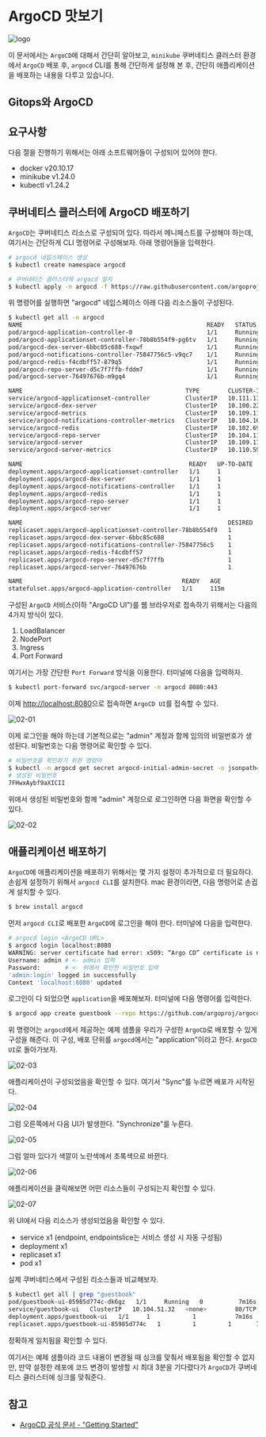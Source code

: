# ArgoCD 맛보기

![logo](./images/logo.png)

이 문서에서는 `ArgoCD`에 대해서 간단히 알아보고, `minikube` 쿠버네티스 클러스터 환경에서 `ArgoCD` 배포 후, `argocd` CLI를 통해 간단하게 설정해 본 후, 간단히 애플리케이션을 배포하는 내용을 다루고 있습니다.

## Gitops와 ArgoCD

## 요구사항

다음 절을 진행하기 위해서는 아래 소프트웨어들이 구성되어 있어야 한다.

* docker v20.10.17
* minikube v1.24.0
* kubectl v1.24.2

## 쿠버네티스 클러스터에 ArgoCD 배포하기

`ArgoCD`는 쿠버네티스 리소스로 구성되어 있다. 따라서 메니페스트를 구성해야 하는데, 여기서는 간단하게 CLI 명령어로 구성해보자. 아래 명령어들을 입력한다.

```bash
# argocd 네임스페이스 생성
$ kubectl create namespace argocd

# 쿠버네티스 클러스터에 argocd 설치
$ kubectl apply -n argocd -f https://raw.githubusercontent.com/argoproj/argo-cd/stable/manifests/install.yaml
```

위 명령어를 실행하면 "argocd" 네임스페이스 아래 다음 리소스들이 구성된다.

```bash
$ kubectl get all -n argocd
NAME                                                    READY   STATUS    RESTARTS   AGE
pod/argocd-application-controller-0                     1/1     Running   0          115m
pod/argocd-applicationset-controller-78b8b554f9-pg6tv   1/1     Running   0          115m
pod/argocd-dex-server-6bbc85c688-fxqwf                  1/1     Running   0          115m
pod/argocd-notifications-controller-75847756c5-v9qc7    1/1     Running   0          115m
pod/argocd-redis-f4cdbff57-879q5                        1/1     Running   0          115m
pod/argocd-repo-server-d5c7f7ffb-fddm7                  1/1     Running   0          115m
pod/argocd-server-76497676b-m9gq4                       1/1     Running   0          115m

NAME                                              TYPE        CLUSTER-IP       EXTERNAL-IP   PORT(S)                      AGE
service/argocd-applicationset-controller          ClusterIP   10.111.172.181   <none>        7000/TCP,8080/TCP            115m
service/argocd-dex-server                         ClusterIP   10.100.226.17    <none>        5556/TCP,5557/TCP,5558/TCP   115m
service/argocd-metrics                            ClusterIP   10.109.114.206   <none>        8082/TCP                     115m
service/argocd-notifications-controller-metrics   ClusterIP   10.104.167.93    <none>        9001/TCP                     115m
service/argocd-redis                              ClusterIP   10.102.69.51     <none>        6379/TCP                     115m
service/argocd-repo-server                        ClusterIP   10.104.11.4      <none>        8081/TCP,8084/TCP            115m
service/argocd-server                             ClusterIP   10.109.178.58    <none>        80/TCP,443/TCP               115m
service/argocd-server-metrics                     ClusterIP   10.110.59.129    <none>        8083/TCP                     115m

NAME                                               READY   UP-TO-DATE   AVAILABLE   AGE
deployment.apps/argocd-applicationset-controller   1/1     1            1           115m
deployment.apps/argocd-dex-server                  1/1     1            1           115m
deployment.apps/argocd-notifications-controller    1/1     1            1           115m
deployment.apps/argocd-redis                       1/1     1            1           115m
deployment.apps/argocd-repo-server                 1/1     1            1           115m
deployment.apps/argocd-server                      1/1     1            1           115m

NAME                                                          DESIRED   CURRENT   READY   AGE
replicaset.apps/argocd-applicationset-controller-78b8b554f9   1         1         1       115m
replicaset.apps/argocd-dex-server-6bbc85c688                  1         1         1       115m
replicaset.apps/argocd-notifications-controller-75847756c5    1         1         1       115m
replicaset.apps/argocd-redis-f4cdbff57                        1         1         1       115m
replicaset.apps/argocd-repo-server-d5c7f7ffb                  1         1         1       115m
replicaset.apps/argocd-server-76497676b                       1         1         1       115m

NAME                                             READY   AGE
statefulset.apps/argocd-application-controller   1/1     115m
```

구성된 `ArgoCD` 서비스(이하 "ArgoCD UI")를 웹 브라우저로 접속하기 위해서는 다음의 4가지 방식이 있다.

1. LoadBalancer
2. NodePort
3. Ingress
4. Port Forward

여기서는 가장 간단한 `Port Forward` 방식을 이용한다. 터미널에 다음을 입력하자.

```bash
$ kubectl port-forward svc/argocd-server -n argocd 8080:443
```

이제 [http://localhost:8080](http://localhost:8080)으로 접속하면 `ArgoCD UI`를 접속할 수 있다.

![02-01](./images/02-01.png)

이제 로그인을 해야 하는데 기본적으로는 "admin" 계정과 함께 임의의 비밀번호가 생성된다. 비밀번호는 다음 명령어로 확인할 수 있다.

```bash
# 비밀번호를 확인화기 위한 명령어
$ kubectl -n argocd get secret argocd-initial-admin-secret -o jsonpath="{.data.password}" | base64 -d; echo
# 생성된 비밀번호
7FHwxAybf9aXICII
```

위에서 생성된 비밀번호와 함께 "admin" 계정으로 로그인하면 다음 화면을 확인할 수 있다.

![02-02](./images/02-02.png)

## 애플리케이션 배포하기

`ArgoCD`에 애플리케이션을 배포하기 위해서는 몇 가지 설정이 추가적으로 더 필요하다. 손쉽게 설정하기 위해서 `argocd CLI`를 설치한다. mac 환경이라면, 다음 명령어로 손귑게 설치할 수 있다.

```bash
$ brew install argocd
```

먼저 `argocd CLI`로 배포한 `ArgoCD`에 로그인을 해야 한다. 터미널에 다음을 입력한다.

```bash
# argocd login <ArgoCD URL>
$ argocd login localhost:8080
WARNING: server certificate had error: x509: “Argo CD” certificate is not trusted. Proceed insecurely (y/n)? y  # <- y 입력
Username: admin # <- admin 입력
Password:       # <- 위에서 확인한 비밀번호 입력
'admin:login' logged in successfully
Context 'localhost:8080' updated
```

로그인이 다 되었으면 `application`을 배포해보자. 터미널에 다음 명령어를 입력한다.

```bash
$ argocd app create guestbook --repo https://github.com/argoproj/argocd-example-apps.git --path guestbook --dest-server https://kubernetes.default.svc --dest-namespace default
```

위 명령어는 `argocd`에서 제공하는 예제 샘플을 우리가 구성한 `ArgoCD`로 배포할 수 있게 구성을 해준다. 이 구성, 배포 단위를 `argocd`에서는 "application"이라고 한다. `ArgoCD UI`로 돌아가보자.

![02-03](./images/02-03.png)

애플리케이션이 구성되었음을 확인할 수 있다. 여기서 "Sync"를 누르면 배포가 시작된다.

![02-04](./images/02-04.png)

그럼 오른쪽에서 다음 UI가 발생한다. "Synchronize"를 누른다.

![02-05](./images/02-05.png)

그럼 얼마 있다가 색깔이 노란색에서 초록색으로 바뀐다.

![02-06](./images/02-06.png)

애플리케이션을 클릭해보면 어떤 리소스들이 구성되는지 확인할 수 있다.

![02-07](./images/02-07.png)

위 UI에서 다음 리소스가 생성되었음을 확인할 수 있다.

* service x1 (endpoint, endpointslice는 서비스 생성 시 자동 구성됨)
* deployment x1
* replicaset x1
* pod x1

실제 쿠버네티스에서 구성된 리소스들과 비교해보자.

```bash
$ kubectl get all | grep "guestbook"
pod/guestbook-ui-85985d774c-dk6gz   1/1     Running   0          7m16s
service/guestbook-ui   ClusterIP   10.104.51.32   <none>        80/TCP    7m16s
deployment.apps/guestbook-ui   1/1     1            1           7m16s
replicaset.apps/guestbook-ui-85985d774c   1         1         1       7m16s
```

정확하게 일치됨을 확인할 수 있다.

여기서는 예제 샘플이라 코드 내용이 변경될 때 싱크를 맞춰서 배포됨을 확인할 수 없지만, 만약 설정한 레포에 코드 변경이 발생할 시 최대 3분을 기다렸다가 `ArgoCD`가 쿠버네티스 클러스터에 싱크를 맞춰준다.


## 참고

* [ArgoCD 공식 문서 - "Getting Started"](https://argo-cd.readthedocs.io/en/stable/getting_started/)